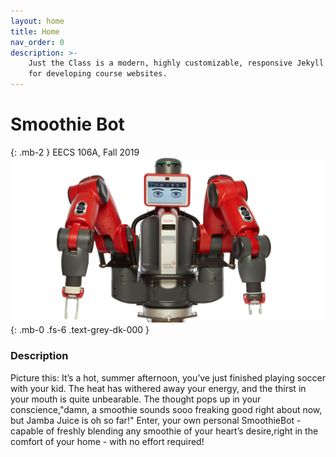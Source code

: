 ```yaml
---
layout: home
title: Home
nav_order: 0
description: >-
    Just the Class is a modern, highly customizable, responsive Jekyll theme
    for developing course websites.
---
```

# Smoothie Bot
{: .mb-2 }
EECS 106A, Fall 2019 <img src="pictures/baxter.jpg" alt="Baxter"/>
{: .mb-0 .fs-6 .text-grey-dk-000 }

### Description
Picture this: It’s a hot, summer afternoon, you’ve just finished playing soccer with your kid. The heat has withered away your energy, and the thirst in your mouth is quite unbearable. The thought pops up in your conscience,"damn, a smoothie sounds sooo freaking good right about now, but Jamba Juice is oh so far!" Enter, your own personal SmoothieBot - capable of freshly blending any smoothie of your heart’s desire,right in the comfort of your home - with no effort required!
